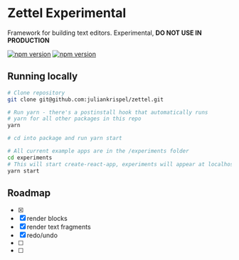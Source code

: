 # Zettel **Experimental**

Framework for building text editors. Experimental, __DO NOT USE IN PRODUCTION__

[![npm version](https://badge.fury.io/js/%40zettel%2Fcore.svg)](https://badge.fury.io/js/%40zettel%2Fcore)
[![npm version](https://badge.fury.io/js/%40zettel%2Freact.svg)](https://badge.fury.io/js/%40zettel%2Freact)

## Running locally

```bash
# Clone repository
git clone git@github.com:juliankrispel/zettel.git

# Run yarn - there's a postinstall hook that automatically runs
# yarn for all other packages in this repo
yarn

# cd into package and run yarn start

# All current example apps are in the /experiments folder
cd experiments
# This will start create-react-app, experiments will appear at localhost:3000
yarn start
```

## Roadmap

- [x] 
- [x] render blocks
- [x] render text fragments
- [x] redo/undo
- [ ]
- [ ]